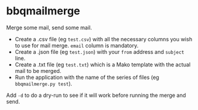 # bbqmailmerge

Merge some mail, send some mail.

- Create a .csv file (eg `test.csv`) with all the necessary columns you wish to use for mail merge. `email` column is mandatory.
- Create a .json file (eg `test.json`) with your `from` address and `subject` line.
- Create a .txt file (eg `test.txt`) which is a Mako template with the actual mail to be merged.
- Run the application with the name of the series of files (eg `bbqmailmerge.py test`).

Add `-d` to do a dry-run to see if it will work before running the merge and send.
